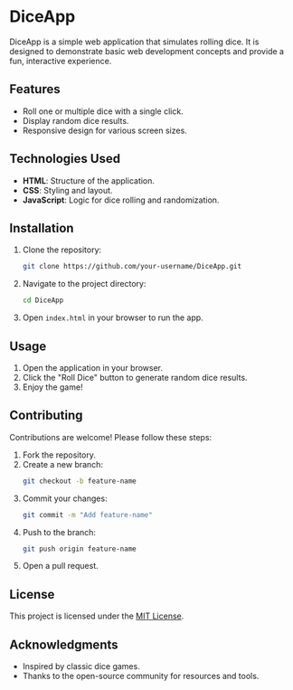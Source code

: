 # DiceApp

DiceApp is a simple web application that simulates rolling dice. It is designed to demonstrate basic web development concepts and provide a fun, interactive experience.

## Features

- Roll one or multiple dice with a single click.
- Display random dice results.
- Responsive design for various screen sizes.

## Technologies Used

- **HTML**: Structure of the application.
- **CSS**: Styling and layout.
- **JavaScript**: Logic for dice rolling and randomization.

## Installation

1. Clone the repository:
    ```bash
    git clone https://github.com/your-username/DiceApp.git
    ```
2. Navigate to the project directory:
    ```bash
    cd DiceApp
    ```
3. Open `index.html` in your browser to run the app.

## Usage

1. Open the application in your browser.
2. Click the "Roll Dice" button to generate random dice results.
3. Enjoy the game!

## Contributing

Contributions are welcome! Please follow these steps:

1. Fork the repository.
2. Create a new branch:
    ```bash
    git checkout -b feature-name
    ```
3. Commit your changes:
    ```bash
    git commit -m "Add feature-name"
    ```
4. Push to the branch:
    ```bash
    git push origin feature-name
    ```
5. Open a pull request.

## License

This project is licensed under the [MIT License](LICENSE).

## Acknowledgments

- Inspired by classic dice games.
- Thanks to the open-source community for resources and tools.
